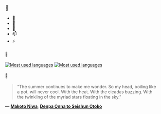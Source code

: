 ### 👋

- 🔭
- 🌱
- 💬
- 📫
- ⚡

#### 🧏

[![Most used languages](https://github-readme-stats-aynah.vercel.app/api/top-langs/?username=aynh&theme=solarized-dark&langs_count=6&layout=compact&hide_title=true)](https://github.com/anuraghazra/github-readme-stats#gh-dark-mode-only)
[![Most used languages](https://github-readme-stats-aynah.vercel.app/api/top-langs/?username=aynh&theme=solarized-light&langs_count=6&layout=compact&hide_title=true)](https://github.com/anuraghazra/github-readme-stats#gh-light-mode-only)

#### 💬

> "The summer continues to make me wonder. So my head, boiling like a pot, will never cool. With the heat. With the cicadas buzzing. With the twinkling of the myriad stars floating in the sky."

&mdash; [**Makoto Niwa**](https://myanimelist.net/character.php?q=Makoto%20Niwa&cat=character), [**Denpa Onna to Seishun Otoko**](https://myanimelist.net/search/all?q=Denpa%20Onna%20to%20Seishun%20Otoko&cat=all)
